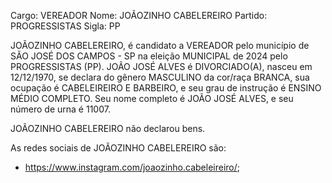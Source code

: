 Cargo: VEREADOR
Nome: JOÃOZINHO CABELEREIRO
Partido: PROGRESSISTAS
Sigla: PP

JOÃOZINHO CABELEREIRO, é candidato a VEREADOR pelo município de SÃO JOSÉ DOS CAMPOS - SP na eleição MUNICIPAL de 2024 pelo PROGRESSISTAS (PP).
JOÃO JOSÉ ALVES é DIVORCIADO(A), nasceu em 12/12/1970, se declara do gênero MASCULINO da cor/raça BRANCA, sua ocupação é CABELEIREIRO E BARBEIRO, e seu grau de instrução é ENSINO MÉDIO COMPLETO.
Seu nome completo é JOÃO JOSÉ ALVES, e seu número de urna é 11007.

JOÃOZINHO CABELEREIRO não declarou bens.


As redes sociais de JOÃOZINHO CABELEREIRO são:
- https://www.instagram.com/joaozinho.cabeleireiro/;